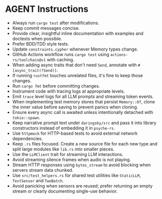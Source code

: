 # AGENT Instructions
- Always run `cargo test` after modifications.
- Keep commit messages concise.
- Provide clear, insightful inline documentation with examples and doctests when possible.
- Prefer BDD/TDD style tests.
- Update `constraints.cypher` whenever Memory types change.
- GitHub Actions workflow runs `cargo test` using `actions-rs/toolchain@v1` with caching.
- When adding async traits that don't need `Send`, annotate with `#[async_trait(?Send)]`.
- If running `rustfmt` touches unrelated files, it's fine to keep those changes.
- Run `cargo fmt` before committing changes.
- Instrument code with tracing logs at appropriate levels.
- Emit `trace` level logs for all LLM prompts and streaming token events.
- When implementing test memory stores that persist `Memory::Of`, clone the inner
  value before saving to prevent panics when cloning.
- Ensure every async call is awaited unless intentionally detached with
  `tokio::spawn`.
- Keep narrative prompt text under `daringsby/src` and pass it into library
  constructors instead of embedding it in `psyche-rs`.
- Use `httpmock` for HTTP-based tests to avoid external network dependencies.
- Keep `.rs` files focused. Create a new source file for each new type and split
  large modules like `lib.rs` into smaller pieces.
- Use the `LLMClient` trait for streaming LLM interactions.
- Avoid streaming silence frames when audio is not playing.
- Stream HTTP responses using `bytes_stream` to avoid blocking when servers
    stream data chunked.
- Use `src/test_helpers.rs` for shared test utilities like `StaticLLM`,
  `TestSensor` and `TwoBatch`.
- Avoid panicking when sensors are reused; prefer returning an empty stream or
  clearly documenting single-use behavior.
